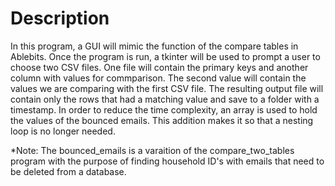 # Description


In this program, a GUI will mimic the function of the compare tables in Ablebits. Once the program is run, a tkinter will be used to prompt a user to choose two CSV files. 
One file will contain the primary keys and another column with values for commparison. The second value will contain the values we are comparing with the first CSV file. 
The resulting output file will contain only the rows that had a matching value and save to a folder with a timestamp. 
In order to reduce the time complexity, an array is used to hold the values of the bounced emails. This addition makes it so that a nesting loop is no longer needed.

*Note: The bounced_emails is a varaition of the compare_two_tables program with the purpose of finding household ID's with emails that need to be deleted from a database. 
